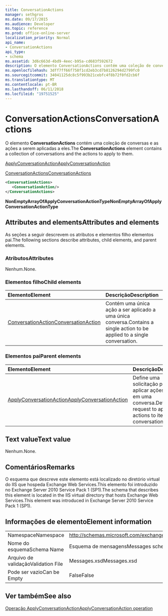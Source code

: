 ```yaml
---
title: ConversationActions
manager: sethgros
ms.date: 09/17/2015
ms.audience: Developer
ms.topic: reference
ms.prod: office-online-server
localization_priority: Normal
api_name:
- ConversationActions
api_type:
- schema
ms.assetid: 3d6c663d-4bd9-4eec-b95a-cd683f592672
description: O elemento ConversationActions contém uma coleção de conversas e as ações a serem aplicadas a eles.
ms.openlocfilehash: 3dff7ff66f758f1cd2eb3cd7b8126294d2799fc0
ms.sourcegitcommit: 34041125dc8c5f993b21cebfc4f8b72f0fd2cb6f
ms.translationtype: MT
ms.contentlocale: pt-BR
ms.lasthandoff: 06/11/2018
ms.locfileid: "19751525"
---
```

# <a name="conversationactions"></a><span data-ttu-id="7291b-103">ConversationActions</span><span class="sxs-lookup"><span data-stu-id="7291b-103">ConversationActions</span></span>

<span data-ttu-id="7291b-104">O elemento **ConversationActions** contém uma coleção de conversas e as ações a serem aplicadas a eles.</span><span class="sxs-lookup"><span data-stu-id="7291b-104">The **ConversationActions** element contains a collection of conversations and the actions to apply to them.</span></span> 
  
[<span data-ttu-id="7291b-105">ApplyConversationAction</span><span class="sxs-lookup"><span data-stu-id="7291b-105">ApplyConversationAction</span></span>](applyconversationaction.md)
  
[<span data-ttu-id="7291b-106">ConversationActions</span><span class="sxs-lookup"><span data-stu-id="7291b-106">ConversationActions</span></span>](conversationactions.md)
  
```XML
<ConversationActions>
   <ConversationAction/>
</ConversationActions>
```

 <span data-ttu-id="7291b-107">**NonEmptyArrayOfApplyConversationActionType**</span><span class="sxs-lookup"><span data-stu-id="7291b-107">**NonEmptyArrayOfApplyConversationActionType**</span></span>
## <a name="attributes-and-elements"></a><span data-ttu-id="7291b-108">Attributes and elements</span><span class="sxs-lookup"><span data-stu-id="7291b-108">Attributes and elements</span></span>

<span data-ttu-id="7291b-109">As seções a seguir descrevem os atributos e elementos filho elementos pai.</span><span class="sxs-lookup"><span data-stu-id="7291b-109">The following sections describe attributes, child elements, and parent elements.</span></span>
  
### <a name="attributes"></a><span data-ttu-id="7291b-110">Atributos</span><span class="sxs-lookup"><span data-stu-id="7291b-110">Attributes</span></span>

<span data-ttu-id="7291b-111">Nenhum.</span><span class="sxs-lookup"><span data-stu-id="7291b-111">None.</span></span>
  
### <a name="child-elements"></a><span data-ttu-id="7291b-112">Elementos filho</span><span class="sxs-lookup"><span data-stu-id="7291b-112">Child elements</span></span>

|<span data-ttu-id="7291b-113">**Elemento**</span><span class="sxs-lookup"><span data-stu-id="7291b-113">**Element**</span></span>|<span data-ttu-id="7291b-114">**Descrição**</span><span class="sxs-lookup"><span data-stu-id="7291b-114">**Description**</span></span>|
|:-----|:-----|
|[<span data-ttu-id="7291b-115">ConversationAction</span><span class="sxs-lookup"><span data-stu-id="7291b-115">ConversationAction</span></span>](conversationaction.md) <br/> |<span data-ttu-id="7291b-116">Contém uma única ação a ser aplicado a uma única conversa.</span><span class="sxs-lookup"><span data-stu-id="7291b-116">Contains a single action to be applied to a single conversation.</span></span>  <br/> |
   
### <a name="parent-elements"></a><span data-ttu-id="7291b-117">Elementos pai</span><span class="sxs-lookup"><span data-stu-id="7291b-117">Parent elements</span></span>

|<span data-ttu-id="7291b-118">**Elemento**</span><span class="sxs-lookup"><span data-stu-id="7291b-118">**Element**</span></span>|<span data-ttu-id="7291b-119">**Descrição**</span><span class="sxs-lookup"><span data-stu-id="7291b-119">**Description**</span></span>|
|:-----|:-----|
|[<span data-ttu-id="7291b-120">ApplyConversationAction</span><span class="sxs-lookup"><span data-stu-id="7291b-120">ApplyConversationAction</span></span>](applyconversationaction.md) <br/> |<span data-ttu-id="7291b-121">Define uma solicitação para aplicar ações a itens em uma conversa.</span><span class="sxs-lookup"><span data-stu-id="7291b-121">Defines a request to apply actions to items in a conversation.</span></span>  <br/> |
   
## <a name="text-value"></a><span data-ttu-id="7291b-122">Text value</span><span class="sxs-lookup"><span data-stu-id="7291b-122">Text value</span></span>

<span data-ttu-id="7291b-123">Nenhum.</span><span class="sxs-lookup"><span data-stu-id="7291b-123">None.</span></span>
  
## <a name="remarks"></a><span data-ttu-id="7291b-124">Comentários</span><span class="sxs-lookup"><span data-stu-id="7291b-124">Remarks</span></span>

<span data-ttu-id="7291b-125">O esquema que descreve este elemento está localizado no diretório virtual do IIS que hospeda Exchange Web Services.This elemento foi introduzido no Exchange Server 2010 Service Pack 1 (SP1).</span><span class="sxs-lookup"><span data-stu-id="7291b-125">The schema that describes this element is located in the IIS virtual directory that hosts Exchange Web Services.This element was introduced in Exchange Server 2010 Service Pack 1 (SP1).</span></span>
  
## <a name="element-information"></a><span data-ttu-id="7291b-126">Informações de elemento</span><span class="sxs-lookup"><span data-stu-id="7291b-126">Element information</span></span>

|||
|:-----|:-----|
|<span data-ttu-id="7291b-127">Namespace</span><span class="sxs-lookup"><span data-stu-id="7291b-127">Namespace</span></span>  <br/> |http://schemas.microsoft.com/exchange/services/2006/messages  <br/> |
|<span data-ttu-id="7291b-128">Nome do esquema</span><span class="sxs-lookup"><span data-stu-id="7291b-128">Schema Name</span></span>  <br/> |<span data-ttu-id="7291b-129">Esquema de mensagens</span><span class="sxs-lookup"><span data-stu-id="7291b-129">Messages schema</span></span>  <br/> |
|<span data-ttu-id="7291b-130">Arquivo de validação</span><span class="sxs-lookup"><span data-stu-id="7291b-130">Validation File</span></span>  <br/> |<span data-ttu-id="7291b-131">Messages.xsd</span><span class="sxs-lookup"><span data-stu-id="7291b-131">Messages.xsd</span></span>  <br/> |
|<span data-ttu-id="7291b-132">Pode ser vazio</span><span class="sxs-lookup"><span data-stu-id="7291b-132">Can be Empty</span></span>  <br/> |<span data-ttu-id="7291b-133">False</span><span class="sxs-lookup"><span data-stu-id="7291b-133">False</span></span>  <br/> |
   
## <a name="see-also"></a><span data-ttu-id="7291b-134">Ver também</span><span class="sxs-lookup"><span data-stu-id="7291b-134">See also</span></span>



[<span data-ttu-id="7291b-135">Operação ApplyConversationAction</span><span class="sxs-lookup"><span data-stu-id="7291b-135">ApplyConversationAction operation</span></span>](applyconversationaction-operation.md)

